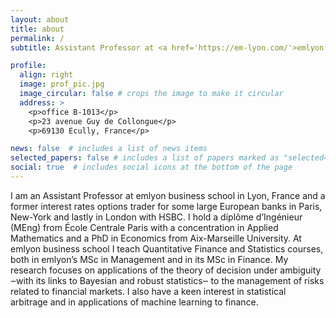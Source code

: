 ```yaml
---
layout: about
title: about
permalink: /
subtitle: Assistant Professor at <a href='https://em-lyon.com/'>emlyon business school</a>. Head of the Quantitative Finance & Economics department.

profile:
  align: right
  image: prof_pic.jpg
  image_circular: false # crops the image to make it circular
  address: >
    <p>office B-1013</p>
    <p>23 avenue Guy de Collongue</p>
    <p>69130 Ecully, France</p>

news: false  # includes a list of news items
selected_papers: false # includes a list of papers marked as "selected={true}"
social: true  # includes social icons at the bottom of the page
---
```


I am an Assistant Professor at emlyon business school in Lyon, France and a former interest rates options trader for some large European banks in Paris, New-York and lastly in London with HSBC. I hold a diplôme d’Ingénieur (MEng) from École Centrale Paris with a concentration in Applied Mathematics and a PhD in Economics from Aix-Marseille University.
At emlyon business school I teach Quantitative Finance and Statistics courses, both in emlyon’s MSc in Management and in its MSc in Finance. My research focuses on applications of the theory of decision under ambiguity ‒with its links to Bayesian and robust statistics‒ to the management of risks related to financial markets. I also have a keen interest in statistical arbitrage and in applications of machine learning to finance.
